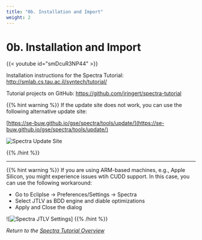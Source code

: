 ```yaml
---
title: "0b. Installation and Import"
weight: 2
---
```


# 0b. Installation and Import

{{< youtube id="smDcuR3NP44" >}}

Installation instructions for the Spectra Tutorial: http://smlab.cs.tau.ac.il/syntech/tutorial/

Tutorial projects on GitHub: https://github.com/jringert/spectra-tutorial

{{% hint warning %}}
If the update site does not work, you can use the following alternative update site:

[https://se-buw.github.io/gse/spectra/tools/update/](https://se-buw.github.io/gse/spectra/tools/update/)

![Spectra Update Site](/gse/img/spectra_update_site.png)

{{% /hint %}}


---
{{% hint warning %}}
If you are using ARM-based machines, e.g., Apple Silicon, you might experience issues wtih CUDD support. In this case, you can use the following workaround:
- Go to Ecliplse -> Preferences/Settings -> Spectra
- Select JTLV as BDD engine and diable optimizations
- Apply and Close the dialog

![![Spectra JTLV Settings](/gse/img/spectra-jtlv-config)]
{{% /hint %}}

*Return to the [Spectra Tutorial Overview](/tutorials/spectra/)*
